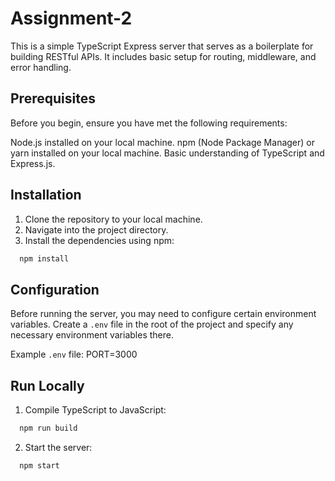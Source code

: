 # Assignment-2

This is a simple TypeScript Express server that serves as a boilerplate for building RESTful APIs. It includes basic setup for routing, middleware, and error handling.

## Prerequisites

Before you begin, ensure you have met the following requirements:

Node.js installed on your local machine.
npm (Node Package Manager) or yarn installed on your local machine.
Basic understanding of TypeScript and Express.js.

## Installation

1. Clone the repository to your local machine.
2. Navigate into the project directory.
3. Install the dependencies using npm:

```bash
  npm install
```

## Configuration

Before running the server, you may need to configure certain environment variables. Create a `.env` file in the root of the project and specify any necessary environment variables there.

Example `.env` file:
PORT=3000

## Run Locally

1. Compile TypeScript to JavaScript:

```bash
  npm run build
```

2. Start the server:

```bash
  npm start
```
